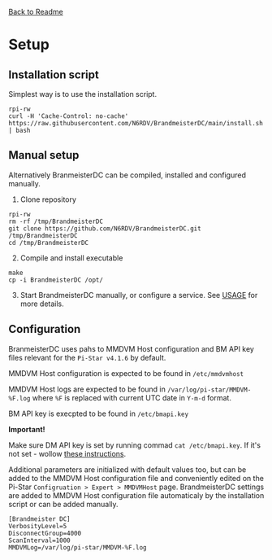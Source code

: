[Back to Readme](README.md "Back to Readme")

# Setup

## Installation script
Simplest way is to use the installation script.
```
rpi-rw
curl -H 'Cache-Control: no-cache' https://raw.githubusercontent.com/N6RDV/BrandmeisterDC/main/install.sh | bash
```

## Manual setup
Alternatively BranmeisterDC can be compiled, installed and configured manually.
1. Clone repository
```
rpi-rw
rm -rf /tmp/BrandmeisterDC
git clone https://github.com/N6RDV/BrandmeisterDC.git /tmp/BrandmeisterDC
cd /tmp/BrandmeisterDC
```
2. Compile and install executable
```
make
cp -i BrandmeisterDC /opt/
```
3. Start BrandmeisterDC manually, or configure a service.
See [USAGE](USAGE.md) for more details.

## Configuration
BranmeisterDC uses pahs to MMDVM Host configuration and BM API key files relevant for the `Pi-Star v4.1.6` by default.

MMDVM Host configuration is expected to be found in `/etc/mmdvmhost`

MMDVM Host logs are expected to be found in `/var/log/pi-star/MMDVM-%F.log` where `%F` is replaced with current UTC date in `Y-m-d` format.

BM API key is execpted to be found in `/etc/bmapi.key`

**Important!** 

Make sure DM API key is set by running commad `cat /etc/bmapi.key`. If it's not set - wollow [these instructions](http://wiki.pistar.uk/PI-Star_integration_with_BrandMeister_API).

Additional parameters are initialized with default values too, but can be added to the MMDVM Host configuration file and conveniently edited on the Pi-Star `Configruation > Expert > MMDVMHost` page.
BrandmeisterDC settings are added to MMDVM Host configuration file automaticaly by the installation script or can be added manually.
```
[Brandmeister DC]
VerbosityLevel=5
DisconnectGroup=4000
ScanInterval=1000
MMDVMLog=/var/log/pi-star/MMDVM-%F.log
```
